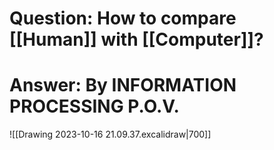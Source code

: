 # Question: How to compare [[Human]] with [[Computer]]?
# Answer: By INFORMATION PROCESSING P.O.V.

![[Drawing 2023-10-16 21.09.37.excalidraw|700]]



